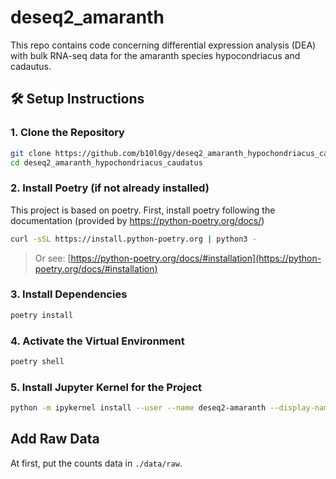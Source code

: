 # deseq2_amaranth
This repo contains code concerning differential expression analysis (DEA) with bulk RNA-seq data for the amaranth species hypocondriacus and cadautus.

## 🛠 Setup Instructions

### 1. Clone the Repository

```bash
git clone https://github.com/b10l0gy/deseq2_amaranth_hypochondriacus_caudatus
cd deseq2_amaranth_hypochondriacus_caudatus
```

### 2. Install Poetry (if not already installed)
This project is based on poetry.
First, install poetry following the documentation (provided by https://python-poetry.org/docs/)

```bash
curl -sSL https://install.python-poetry.org | python3 -
```

> Or see: [https://python-poetry.org/docs/#installation](https://python-poetry.org/docs/#installation)

### 3. Install Dependencies

```bash
poetry install
```

### 4. Activate the Virtual Environment

```bash
poetry shell
```

### 5. Install Jupyter Kernel for the Project

```bash
python -m ipykernel install --user --name deseq2-amaranth --display-name "Deseq2 Amaranth"
```

## Add Raw Data
At first, put the counts data in ``./data/raw``.

